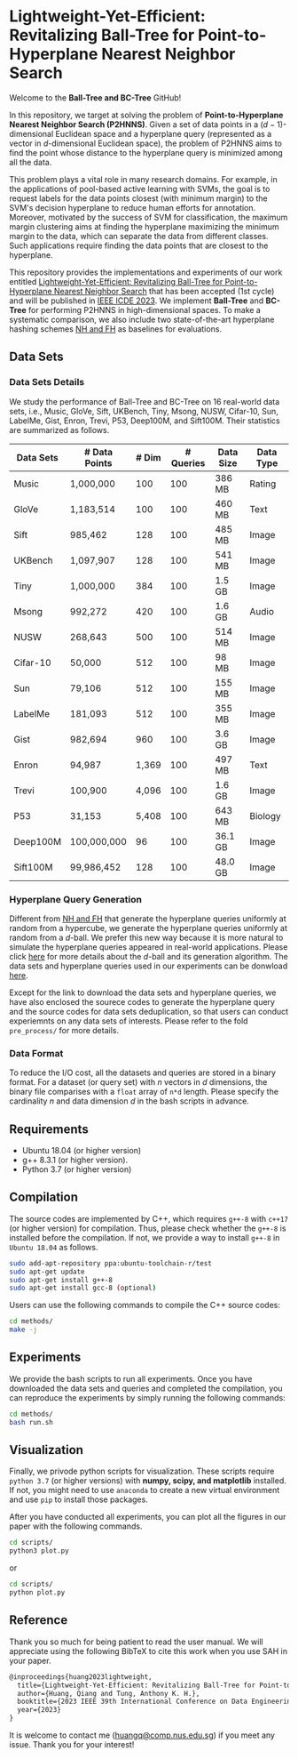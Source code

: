 # Lightweight-Yet-Efficient: Revitalizing Ball-Tree for Point-to-Hyperplane Nearest Neighbor Search

Welcome to the **Ball-Tree and BC-Tree** GitHub!

In this repository, we target at solving the problem of **Point-to-Hyperplane Nearest Neighbor Search (P2HNNS)**. Given a set of data points in a ($d-1$)-dimensional Euclidean space and a hyperplane query (represented as a vector in $d$-dimensional Euclidean space), the problem of P2HNNS aims to find the point whose distance to the hyperplane query is minimized among all the data.

This problem plays a vital role in many research domains. For example, in the applications of pool-based active learning with SVMs, the goal is to request labels for the data points closest (with minimum margin) to the SVM's decision hyperplane to reduce human efforts for annotation. Moreover, motivated by the success of SVM for classification, the maximum margin clustering aims at finding the hyperplane maximizing the minimum margin to the data, which can separate the data from different classes. Such applications require finding the data points that are closest to the hyperplane.

This repository provides the implementations and experiments of our work entitled [Lightweight-Yet-Efficient: Revitalizing Ball-Tree for Point-to-Hyperplane Nearest Neighbor Search](~) that has been accepted (1st cycle) and will be published in [IEEE ICDE 2023](https://icde2023.ics.uci.edu/). We implement **Ball-Tree** and **BC-Tree** for performing P2HNNS in high-dimensional spaces. To make a systematic comparison, we also include two state-of-the-art hyperplane hashing schemes [NH and FH](https://github.com/HuangQiang/P2HNNS) as baselines for evaluations.

## Data Sets

### Data Sets Details

We study the performance of Ball-Tree and BC-Tree on 16 real-world data sets, i.e., Music, GloVe, Sift, UKBench, Tiny, Msong, NUSW, Cifar-10, Sun, LabelMe, Gist, Enron, Trevi, P53, Deep100M, and Sift100M. Their statistics are summarized as follows.

| Data Sets | # Data Points | # Dim  | # Queries | Data Size | Data Type |
| --------- | -----------   | ------ | --------- | --------- | --------- |
| Music     | 1,000,000     | 100    | 100       | 386 MB    | Rating    |
| GloVe     | 1,183,514     | 100    | 100       | 460 MB    | Text      |
| Sift      | 985,462       | 128    | 100       | 485 MB    | Image     |
| UKBench   | 1,097,907     | 128    | 100       | 541 MB    | Image     |
| Tiny      | 1,000,000     | 384    | 100       | 1.5 GB    | Image     |
| Msong     | 992,272       | 420    | 100       | 1.6 GB    | Audio     |
| NUSW      | 268,643       | 500    | 100       | 514 MB    | Image     |
| Cifar-10  | 50,000        | 512    | 100       |  98 MB    | Image     |
| Sun       | 79,106        | 512    | 100       | 155 MB    | Image     |
| LabelMe   | 181,093       | 512    | 100       | 355 MB    | Image     |
| Gist      | 982,694       | 960    | 100       | 3.6 GB    | Image     |
| Enron     | 94,987        | 1,369  | 100       | 497 MB    | Text      |
| Trevi     | 100,900       | 4,096  | 100       | 1.6 GB    | Image     |
| P53       | 31,153        | 5,408  | 100       | 643 MB    | Biology   |
| Deep100M  | 100,000,000   | 96     | 100       | 36.1 GB   | Image     |
| Sift100M  | 99,986,452    | 128    | 100       | 48.0 GB   | Image     |

### Hyperplane Query Generation

Different from [NH and FH](https://dl.acm.org/doi/abs/10.1145/3448016.3457240) that generate the hyperplane queries uniformly at random from a hypercube, we generate the hyperplane queries uniformly at random from a $d$-ball. We prefer this new way because it is more natural to simulate the hyperplane queries appeared in real-world applications. Please click [here](http://extremelearning.com.au/how-to-generate-uniformly-random-points-on-n-spheres-and-n-balls/) for more details about the $d$-ball and its generation algorithm. The data sets and hyperplane queries used in our experiments can be donwload [here](https://drive.google.com/drive/folders/1C9JWcMyTAUYYxM55FuMrPQ1dPJQ5vhsB?usp=sharing).

Except for the link to download the data sets and hyperplane queries, we have also enclosed the sourece codes to generate the hyperplane query and the source codes for data sets deduplication, so that users can conduct experiemnts on any data sets of interests. Please refer to the fold `pre_process/` for more details.

### Data Format

To reduce the I/O cost, all the datasets and queries are stored in a binary format. For a dataset (or query set) with *n* vectors in *d* dimensions, the binary file comparises with a `float` array of `n*d` length. Please specify the cardinality *n* and data dimension *d* in the bash scripts in advance.

## Requirements

- Ubuntu 18.04 (or higher version)
- g++ 8.3.1 (or higher version).
- Python 3.7 (or higher version)

## Compilation

The source codes are implemented by C++, which requires `g++-8` with `c++17` (or higher version) for compilation. Thus, please check whether the `g++-8` is installed before the compilation. If not, we provide a way to install `g++-8` in `Ubuntu 18.04` as follows.

```bash
sudo add-apt-repository ppa:ubuntu-toolchain-r/test
sudo apt-get update
sudo apt-get install g++-8
sudo apt-get install gcc-8 (optional)
```

Users can use the following commands to compile the C++ source codes:

```bash
cd methods/
make -j
```

## Experiments

We provide the bash scripts to run all experiments. Once you have downloaded the data sets and queries and completed the compilation, you can reproduce the experiments by simply running the following commands:

```bash
cd methods/
bash run.sh
```

## Visualization

Finally, we privode python scripts for visualization. These scripts require `python 3.7` (or higher versions) with **numpy, scipy, and matplotlib** installed. If not, you might need to use `anaconda` to create a new virtual environment and use `pip` to install those packages.

After you have conducted all experiments, you can plot all the figures in our paper with the following commands.

```bash
cd scripts/
python3 plot.py
```

or

```bash
cd scripts/
python plot.py
```

## Reference

Thank you so much for being patient to read the user manual. We will appreciate using the following BibTeX to cite this work when you use SAH in your paper.

```tex
@inproceedings{huang2023lightweight,
  title={Lightweight-Yet-Efficient: Revitalizing Ball-Tree for Point-to-Hyperplane Nearest Neighbor Search},
  author={Huang, Qiang and Tung, Anthony K. H.},
  booktitle={2023 IEEE 39th International Conference on Data Engineering (ICDE)},
  year={2023}
}
```

It is welcome to contact me (huangq@comp.nus.edu.sg) if you meet any issue. Thank you for your interest!
